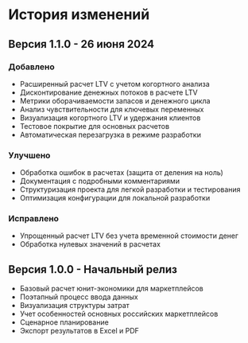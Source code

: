 # История изменений

## Версия 1.1.0 - 26 июня 2024

### Добавлено
- Расширенный расчет LTV с учетом когортного анализа
- Дисконтирование денежных потоков в расчете LTV
- Метрики оборачиваемости запасов и денежного цикла
- Анализ чувствительности для ключевых переменных
- Визуализация когортного LTV и удержания клиентов
- Тестовое покрытие для основных расчетов
- Автоматическая перезагрузка в режиме разработки

### Улучшено
- Обработка ошибок в расчетах (защита от деления на ноль)
- Документация с подробными комментариями
- Структуризация проекта для легкой разработки и тестирования
- Оптимизация конфигурации для локальной разработки

### Исправлено
- Упрощенный расчет LTV без учета временной стоимости денег
- Обработка нулевых значений в расчетах

## Версия 1.0.0 - Начальный релиз

- Базовый расчет юнит-экономики для маркетплейсов
- Поэтапный процесс ввода данных
- Визуализация структуры затрат
- Учет особенностей основных российских маркетплейсов
- Сценарное планирование
- Экспорт результатов в Excel и PDF